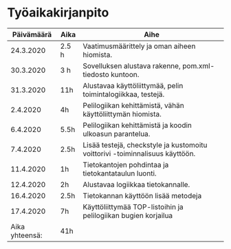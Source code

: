 # Työaikakirjanpito

| Päivämäärä	| Aika	| Aihe										|
| -------------	| ----- | -----------------------------------------------------------------------------	|
| 24.3.2020	| 2.5 h	| Vaatimusmäärittely ja oman aiheen hiomista.					|
| 30.3.2020	| 3 h	| Sovelluksen alustava rakenne, pom.xml-tiedosto kuntoon.			|
| 31.3.2020	| 11h	| Alustavaa käyttöliittymää, pelin toimintalogiikkaa, testejä.			|
| 2.4.2020	| 4h	| Pelilogiikan kehittämistä, vähän käyttöliittymän hiomista.			|
| 6.4.2020	| 5.5h	| Pelilogiikan kehittämistä ja koodin ulkoasun parantelua.			|
| 7.4.2020	| 2.5h	| Lisää testejä, checkstyle ja kustomoitu voittorivi -toiminnalisuus käyttöön.	| 
| 11.4.2020	| 1h	| Tietokantojen pohdintaa ja tietokantataulun luonti.				|
| 12.4.2020	| 2h	| Alustavaa logiikkaa tietokannalle.						|
| 16.4.2020	| 2.5h	| Tietokannan käyttöön lisää metodeja						|
| 17.4.2020	| 7h	| Käyttöliittymää TOP-listoihin ja pelilogiikan bugien korjailua		|
|Aika yhteensä:	| 41h	|										|
